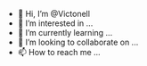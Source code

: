 - 👋 Hi, I’m @Victonell
- 👀 I’m interested in ...
- 🌱 I’m currently learning ...
- 💞️ I’m looking to collaborate on ...
- 📫 How to reach me ...

<!---
Victonell/Victonell is a ✨ special ✨ repository because its `README.md` (this file) appears on your GitHub profile.
You can click the Preview link to take a look at your changes.
--->
